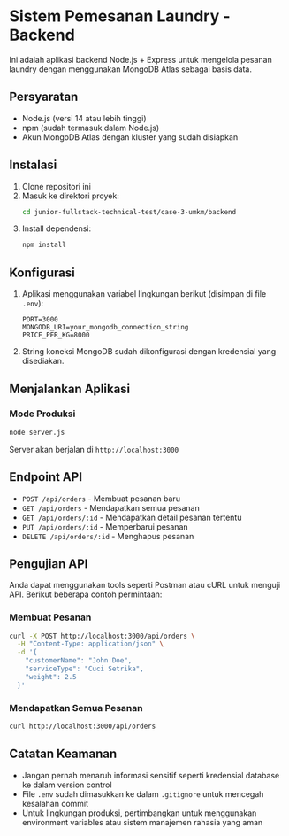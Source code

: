 # Sistem Pemesanan Laundry - Backend

Ini adalah aplikasi backend Node.js + Express untuk mengelola pesanan laundry dengan menggunakan MongoDB Atlas sebagai basis data.

## Persyaratan

- Node.js (versi 14 atau lebih tinggi)
- npm (sudah termasuk dalam Node.js)
- Akun MongoDB Atlas dengan kluster yang sudah disiapkan

## Instalasi

1. Clone repositori ini
2. Masuk ke direktori proyek:
   ```bash
   cd junior-fullstack-technical-test/case-3-umkm/backend
   ```
3. Install dependensi:
   ```bash
   npm install
   ```

## Konfigurasi

1. Aplikasi menggunakan variabel lingkungan berikut (disimpan di file `.env`):
   ```
   PORT=3000
   MONGODB_URI=your_mongodb_connection_string
   PRICE_PER_KG=8000
   ```

2. String koneksi MongoDB sudah dikonfigurasi dengan kredensial yang disediakan.

## Menjalankan Aplikasi

### Mode Produksi
```bash
node server.js
```

Server akan berjalan di `http://localhost:3000`

## Endpoint API

- `POST /api/orders` - Membuat pesanan baru
- `GET /api/orders` - Mendapatkan semua pesanan
- `GET /api/orders/:id` - Mendapatkan detail pesanan tertentu
- `PUT /api/orders/:id` - Memperbarui pesanan
- `DELETE /api/orders/:id` - Menghapus pesanan

## Pengujian API

Anda dapat menggunakan tools seperti Postman atau cURL untuk menguji API. Berikut beberapa contoh permintaan:

### Membuat Pesanan
```bash
curl -X POST http://localhost:3000/api/orders \
  -H "Content-Type: application/json" \
  -d '{
    "customerName": "John Doe",
    "serviceType": "Cuci Setrika",
    "weight": 2.5
  }'
```

### Mendapatkan Semua Pesanan
```bash
curl http://localhost:3000/api/orders
```

## Catatan Keamanan

- Jangan pernah menaruh informasi sensitif seperti kredensial database ke dalam version control
- File `.env` sudah dimasukkan ke dalam `.gitignore` untuk mencegah kesalahan commit
- Untuk lingkungan produksi, pertimbangkan untuk menggunakan environment variables atau sistem manajemen rahasia yang aman
